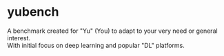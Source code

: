 # yubench

A benchmark created for "Yu" (You) to adapt to your very need or general interest.  
With initial focus on deep learning and popular "DL" platforms.
